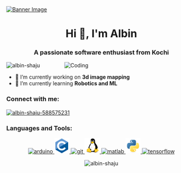 <a href="https://github.com/albin-shaju">
  <img src="https://images.pexels.com/photos/4383298/pexels-photo-4383298.jpeg?auto=compress&cs=tinysrgb&w=1260&h=750&dpr=2" alt="Banner Image" width="100%" height="300">
</a>

<h1 align="center">Hi 👋, I'm Albin</h1>
<h3 align="center">A passionate software enthusiast from Kochi</h3>
<img align="right" alt="Coding" width="350" src="https://i.pinimg.com/originals/b9/e4/96/b9e4960c1476c78043d499d975f86cdb.gif">

<p align="left"> <img src="https://komarev.com/ghpvc/?username=albin-shaju&label=Profile%20views&color=0e75b6&style=flat" alt="albin-shaju" /> </p>

- 🔭 I’m currently working on **3d image mapping**
- 🌱 I’m currently learning **Robotics and ML**

<h3 align="left">Connect with me:</h3>
<p align="left">
<a href="https://linkedin.com/in/albin-shaju-588575231" target="blank"><img align="center" src="https://raw.githubusercontent.com/rahuldkjain/github-profile-readme-generator/master/src/images/icons/Social/linked-in-alt.svg" alt="albin-shaju-588575231" height="30" width="40" /></a>
</p>

<h3 align="left">Languages and Tools:</h3>
<div align="center">

<p align="center"> 
  <a href="https://www.arduino.cc/" target="_blank" rel="noreferrer"> <img src="https://cdn.worldvectorlogo.com/logos/arduino-1.svg" alt="arduino" width="40" height="40"/> </a> 
  <a href="https://www.cprogramming.com/" target="_blank" rel="noreferrer"> <img src="https://raw.githubusercontent.com/devicons/devicon/master/icons/c/c-original.svg" alt="c" width="40" height="40"/> </a> 
  <a href="https://git-scm.com/" target="_blank" rel="noreferrer"> <img src="https://www.vectorlogo.zone/logos/git-scm/git-scm-icon.svg" alt="git" width="40" height="40"/> </a> 
  <a href="https://www.linux.org/" target="_blank" rel="noreferrer"> <img src="https://raw.githubusercontent.com/devicons/devicon/master/icons/linux/linux-original.svg" alt="linux" width="40" height="40"/> </a> 
  <a href="https://www.mathworks.com/" target="_blank" rel="noreferrer"> <img src="https://upload.wikimedia.org/wikipedia/commons/2/21/Matlab_Logo.png" alt="matlab" width="40" height="40"/> </a> 
  <a href="https://www.python.org" target="_blank" rel="noreferrer"> <img src="https://raw.githubusercontent.com/devicons/devicon/master/icons/python/python-original.svg" alt="python" width="40" height="40"/> </a> 
  <a href="https://www.tensorflow.org" target="_blank" rel="noreferrer"> <img src="https://www.vectorlogo.zone/logos/tensorflow/tensorflow-icon.svg" alt="tensorflow" width="40" height="40"/> </a> 
</p>

<p><img align="center" src="https://github-readme-stats.vercel.app/api/top-langs?username=albin-shaju&show_icons=true&locale=en&layout=compact" alt="albin-shaju" /></p>
</div>

